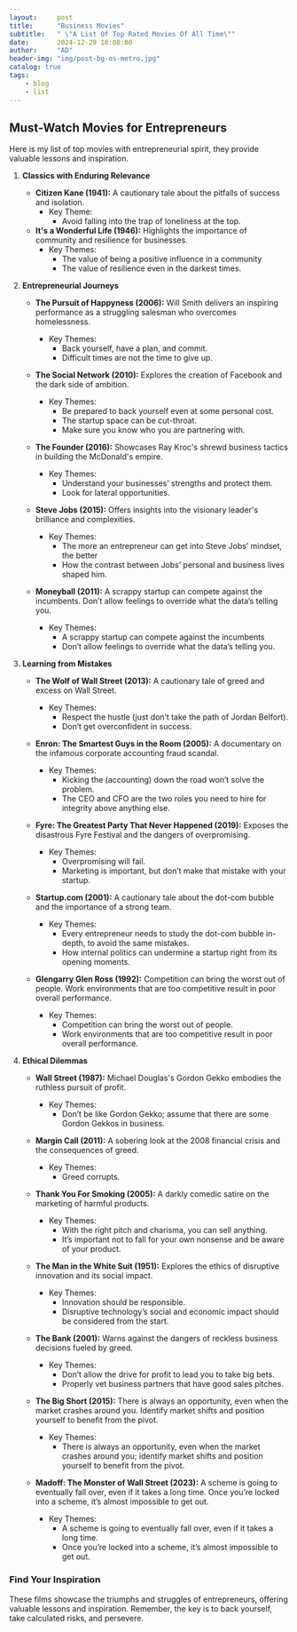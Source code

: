 ```yaml
---
layout:     post
title:      "Business Movies"
subtitle:   " \"A List Of Top Rated Movies Of All Time\""
date:       2024-12-29 10:08:00
author:     "AD"
header-img: "img/post-bg-os-metro.jpg"
catalog: true
tags:
    - blog
    - list
---
```

## Must-Watch Movies for Entrepreneurs

Here is my list of top movies with entrepreneurial spirit, they provide valuable lessons and inspiration.

1. **Classics with Enduring Relevance**
    * **Citizen Kane (1941):** A cautionary tale about the pitfalls of success and isolation.
        * Key Theme:
            * Avoid falling into the trap of loneliness at the top.
    * **It's a Wonderful Life (1946):** Highlights the importance of community and resilience for businesses.
      * Key Themes:
        * The value of being a positive influence in a community
        * The value of resilience even in the darkest times.

2. **Entrepreneurial Journeys**

    * **The Pursuit of Happyness (2006):** Will Smith delivers an inspiring performance as a struggling salesman who overcomes homelessness.
      * Key Themes:
        * Back yourself, have a plan, and commit.
        * Difficult times are not the time to give up.

    * **The Social Network (2010):** Explores the creation of Facebook and the dark side of ambition.
      * Key Themes:
        * Be prepared to back yourself even at some personal cost.
        * The startup space can be cut-throat.
        * Make sure you know who you are partnering with.

    * **The Founder (2016):** Showcases Ray Kroc's shrewd business tactics in building the McDonald's empire.
      * Key Themes:
        * Understand your businesses’ strengths and protect them.
        * Look for lateral opportunities.

    * **Steve Jobs (2015):** Offers insights into the visionary leader's brilliance and complexities.
      * Key Themes:
        * The more an entrepreneur can get into Steve Jobs’ mindset, the better
        * How the contrast between Jobs’ personal and business lives shaped him.

    * **Moneyball (2011):** A scrappy startup can compete against the incumbents. Don’t allow feelings to override what the data’s telling you.
      * Key Themes:
        * A scrappy startup can compete against the incumbents
        * Don’t allow feelings to override what the data’s telling you.

3. **Learning from Mistakes**

   * **The Wolf of Wall Street (2013):** A cautionary tale of greed and excess on Wall Street.
       * Key Themes:
         * Respect the hustle (just don’t take the path of Jordan Belfort).
         * Don’t get overconfident in success.

   * **Enron: The Smartest Guys in the Room (2005):** A documentary on the infamous corporate accounting fraud scandal.
       * Key Themes:
         * Kicking the (accounting) down the road won’t solve the problem.
         * The CEO and CFO are the two roles you need to hire for integrity above anything else.

   * **Fyre: The Greatest Party That Never Happened (2019):** Exposes the disastrous Fyre Festival and the dangers of overpromising.
       * Key Themes:
         * Overpromising will fail.
         * Marketing is important, but don’t make that mistake with your startup.

   * **Startup.com (2001):** A cautionary tale about the dot-com bubble and the importance of a strong team.
       * Key Themes:
         * Every entrepreneur needs to study the dot-com bubble in-depth, to avoid the same mistakes.
         * How internal politics can undermine a startup right from its opening moments.

   * **Glengarry Glen Ross (1992):** Competition can bring the worst out of people. Work environments that are too competitive result in poor overall performance.
       * Key Themes:
         * Competition can bring the worst out of people.
         * Work environments that are too competitive result in poor overall performance.

4. **Ethical Dilemmas**

   * **Wall Street (1987):** Michael Douglas's Gordon Gekko embodies the ruthless pursuit of profit.
       * Key Themes:
         * Don’t be like Gordon Gekko; assume that there are some Gordon Gekkos in business.

   * **Margin Call (2011):** A sobering look at the 2008 financial crisis and the consequences of greed.
       * Key Themes:
         * Greed corrupts.

   * **Thank You For Smoking (2005):** A darkly comedic satire on the marketing of harmful products.
       * Key Themes:
         * With the right pitch and charisma, you can sell anything.
         * It’s important not to fall for your own nonsense and be aware of your product.

   * **The Man in the White Suit (1951):** Explores the ethics of disruptive innovation and its social impact.
       * Key Themes:
         * Innovation should be responsible.
         * Disruptive technology’s social and economic impact should be considered from the start.

   * **The Bank (2001):** Warns against the dangers of reckless business decisions fueled by greed.
       * Key Themes:
         * Don’t allow the drive for profit to lead you to take big bets.
         * Properly vet business partners that have good sales pitches.

   * **The Big Short (2015):** There is always an opportunity, even when the market crashes around you. Identify market shifts and position yourself to benefit from the pivot.
       * Key Themes:
         * There is always an opportunity, even when the market crashes around you; identify market shifts and position yourself to benefit from the pivot.

   * **Madoff: The Monster of Wall Street (2023):** A scheme is going to eventually fall over, even if it takes a long time. Once you’re locked into a scheme, it’s almost impossible to get out.
       * Key Themes:
         * A scheme is going to eventually fall over, even if it takes a long time.
         * Once you’re locked into a scheme, it’s almost impossible to get out.

### Find Your Inspiration

These films showcase the triumphs and struggles of entrepreneurs, offering valuable lessons and inspiration. Remember, the key is to back yourself, take calculated risks, and persevere.
